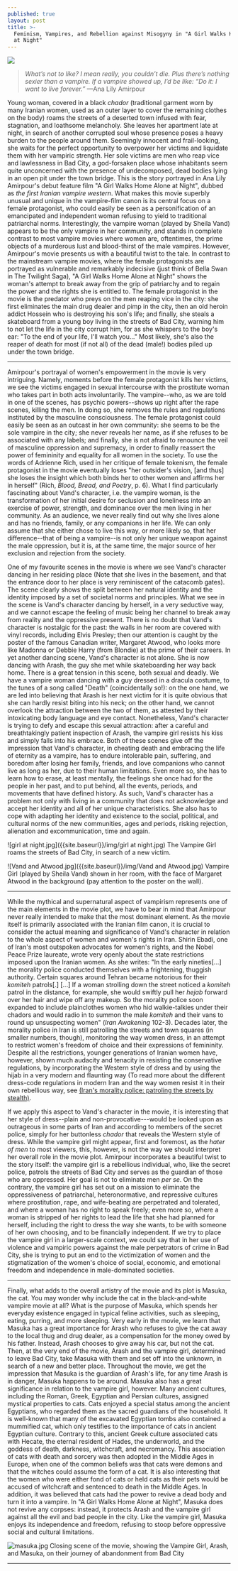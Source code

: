 ```yaml
---
published: true
layout: post
title: >-
  Feminism, Vampires, and Rebellion against Misogyny in "A Girl Walks Home Alone
  at Night"
---
```



![]({{site.baseurl}}/img/sheila%20vand02.gif)

> *What’s not to like? I mean really, you couldn’t die. Plus there’s nothing sexier than a vampire. If a vampire showed up, I’d be like: “Do it: I want to live forever.”* —Ana Lily Amirpour

<span class="versal y9">Y</span>oung woman, covered in a black *chador* (traditional garment worn by many Iranian women, used as an outer layer to cover the remaining clothes on the body) roams the streets of a deserted town infused with fear, stagnation, and loathsome melancholy. She leaves her apartment late at night, in search of another corrupted soul whose presence poses a heavy burden to the people around them. Seemingly innocent and frail-looking, she waits for the perfect opportunity to overpower her victims and liquidate them with her vampiric strength. Her sole victims are men who reap vice and lawlessness in Bad City, a god-forsaken place whose inhabitants seem quite unconcerned with the presence of undecomposed, dead bodies lying in an open pit under the town bridge. This is the story portrayed in Ana Lily Amirpour's debut feature film "A Girl Walks Home Alone at Night", dubbed as *the first Iranian vampire western*. What makes this movie superbly unusual and unique in the vampire-film canon is its central focus on a female protagonist, who could easily be seen as a personification of an emancipated and independent woman refusing to yield to traditional patriarchal norms. Interestingly, the vampire woman (played by Sheila Vand) appears to be the only vampire in her community, and stands in complete contrast to most vampire movies where women are, oftentimes, the prime objects of a murderous lust and blood-thirst of the male vampires. However, Amirpour's movie presents us with a beautiful twist to the tale. In contrast to the mainstream vampire movies, where the female protagonists are portrayed as vulnerable and remarkably indecisive (just think of Bella Swan in The Twilight Saga), "A Girl Walks Home Alone at Night" shows the woman's attempt to break away from the grip of patriarchy and to regain the power and the rights she is entitled to. The female protagonist in the movie is the predator who preys on the men reaping vice in the city: she first eliminates the main drug dealer and pimp in the city, then an old heroin addict Hossein who is destroying his son's life; and finally, she steals a skateboard from a young boy living in the streets of Bad City, warning him to not let the life in the city corrupt him, for as she whispers to the boy's ear: "To the end of your life, I'll watch you..." Most likely, she's also the reaper of death for most (if not all) of the dead (male!) bodies piled up under the town bridge. 

*****
Amirpour's portrayal of women's empowerment in the movie is very intriguing. Namely, moments before the female protagonist kills her victims, we see the victims engaged in sexual intercourse with the prostitute woman who takes part in both acts involuntarily. The vampire--who, as we are told in one of the scenes, has psychic powers--shows up right after the rape scenes, killing the men. In doing so, she removes the rules and regulations instituted by the masculine consciousness. The female protagonist could easily be seen as an outcast in her own community: she seems to be the sole vampire in the city; she never reveals her name, as if she refuses to be associated with any labels; and finally, she is not afraid to renounce the veil of masculine oppression and supremacy, in order to finally reassert the power of femininity and equality for all women in the society. To use the words of Adrienne Rich, used in her critique of female tokenism, the female protagonist in the movie eventually loses "her outsider's vision, [and thus] she loses the insight which both binds her to other women and affirms her in herself" (Rich, *Blood, Bread, and Poetry*, p. 6). What I find particularly fascinating about Vand's character, i.e. the vampire woman, is the transformation of her initial desire for seclusion and loneliness into an exercise of power, strength, and dominance over the men living in her community. As an audience, we never really find out why she lives alone and has no friends, family, or any companions in her life. We can only assume that she either chose to live this way, or more likely so, that her difference--that of being a vampire--is not only her unique weapon against the male oppression, but it is, at the same time, the major source of her exclusion and rejection from the society. 

One of my favourite scenes in the movie is where we see Vand's character dancing in her residing place (Note that she lives in the basement, and that the entrance door to her place is very reminiscent of the catacomb gates). The scene clearly shows the split between her natural identity and the identity imposed by a set of societal norms and principles. What we see in the scene is Vand's character dancing by herself, in a very seductive way, and we cannot escape the feeling of music being her channel to break away from reality and the oppressive present. There is no doubt that Vand's character is nostalgic for the past: the walls in her room are covered with vinyl records, including Elvis Presley; then our attention is caught by the poster of the famous Canadian writer, Margaret Atwood, who looks more like Madonna or Debbie Harry (from Blondie) at the prime of their careers. In yet another dancing scene, Vand's character is not alone. She is now dancing with Arash, the guy she met while skateboarding her way back home. There is a great tension in this scene, both sexual and deadly. We have a vampire woman dancing with a guy dressed in a dracula costume, to the tunes of a song called "Death" (coincidentally so!): on the one hand, we are led into believing that Arash is her next victim for it is quite obvious that she can hardly resist biting into his neck; on the other hand, we cannot overlook the attraction between the two of them, as attested by their intoxicating body language and eye contact. Nonetheless, Vand's character is trying to defy and escape this sexual attraction: after a careful and breathtakingly patient inspection of Arash, the vampire girl resists his kiss and simply falls into his embrace. Both of these scenes give off the impression that Vand's character, in cheating death and embracing the life of eternity as a vampire, has to endure intolerable pain, suffering, and boredom after losing her family, friends, and love companions who cannot live as long as her, due to their human limitations. Even more so, she has to learn how to erase, at least mentally, the feelings she once had for the people in her past, and to put behind, all the events, periods, and movements that have defined history. As such, Vand's character has a problem not only with living in a community that does not acknowledge and accept her identity and all of her unique characteristics. She also has to cope with adapting her identity and existence to the social, political, and cultural norms of the new communities, ages and periods, risking rejection, alienation and excommunication, time and again.

![girl at night.jpg]({{site.baseurl}}/img/girl at night.jpg)
The Vampire Girl roams the streets of Bad City, in search of a new victim.

![Vand and Atwood.jpg]({{site.baseurl}}/img/Vand and Atwood.jpg)
Vampire Girl (played by Sheila Vand) shown in her room, with the face of Margaret Atwood in the background (pay attention to the poster on the wall).

*****
While the mythical and supernatural aspect of vampirism represents one of the main elements in the movie plot, we have to bear in mind that Amirpour never really intended to make that the most dominant element. As the movie itself is primarily associated with the Iranian film canon, it is crucial to consider the actual meaning and significance of Vand's character in relation to the whole aspect of women and women's rights in Iran. Shirin Ebadi, one of Iran's most outspoken advocates for women's rights, and the Nobel Peace Prize laureate, wrote very openly about the state restrictions imposed upon the Iranian women. As she writes: "In the early nineties[...] the morality police conducted themselves with a frightening, thuggish authority. Certain squares around Tehran became notorious for their *komiteh* patrols[.] [...] If a woman strolling down the street noticed a *komiteh* patrol in the distance, for example, she would swiftly pull her *hejab* forward over her hair and wipe off any makeup. So the morality police soon expanded to include plainclothes women who hid walkie-talkies under their chadors and would radio in to summon the male *komiteh* and their vans to round up unsuspecting women" (*Iran Awakening* 102-3). Decades later, the morality police in Iran is still patrolling the streets and town squares (in smaller numbers, though), monitoring the way women dress, in an attempt to restrict women's freedom of choice and their expressions of femininity. Despite all the restrictions, younger generations of Iranian women have, however, shown much audacity and tenacity in resisting the conservative regulations, by incorporating the Western style of dress and by using the hijab in a very modern and flaunting way (To read more about the different dress-code regulations in modern Iran and the way women resist it in their own rebellious way, see [(Iran's morality police: patroling the streets by stealth)](http://www.theguardian.com/world/iran-blog/2014/jun/19/iran-morality-police-patrol). 

If we apply this aspect to Vand's character in the movie, it is interesting that her style of dress--plain and non-provocative---would be looked upon as outrageous in some parts of Iran and according to members of the secret police, simply for her buttonless *chador* that reveals the Western style of dress. While the vampire girl might appear, first and foremost, as the *hater of men* to most viewers, this, however, is not the way we should interpret her overall role in the movie plot. Amirpour incorporates a beautiful twist to the story itself: the vampire girl is a rebellious individual, who, like the secret police, patrols the streets of Bad City and serves as the guardian of those who are oppressed. Her goal is not to eliminate men *per se*. On the contrary, the vampire girl has set out on a mission to eliminate the oppressiveness of patriarchal, heteronormative, and repressive cultures where prostitution, rape, and wife-beating are perpetrated and tolerated, and where a woman has no right to speak freely; even more so, where a woman is stripped of her rights to lead the life that she had planned for herself, including the right to dress the way she wants, to be with someone of her own choosing, and to be financially independent. If we try to place the vampire girl in a larger-scale context, we could say that in her use of violence and vampiric powers against the male perpetrators of crime in Bad City, she is trying to put an end to the victimization of women and the stigmatization of the women's choice of social, economic, and emotional freedom and independence in male-dominated societies. 

*****
Finally, what adds to the overall artistry of the movie and its plot is Masuka, the cat. You may wonder why include the cat in the black-and-white vampire movie at all? What is the purpose of Masuka, which spends her everyday existence engaged in typical feline activities, such as sleeping, eating, purring, and more sleeping. Very early in the movie, we learn that Masuka has a great importance for Arash who refuses to give the cat away to the local thug and drug dealer, as a compensation for the money owed by his father. Instead, Arash chooses to give away his car, but not the cat. Then, at the very end of the movie, Arash and the vampire girl, determined to leave Bad City, take Masuka with them and set off into the unknown, in search of a new and better place. Throughout the movie, we get the impression that Masuka is the guardian of Arash's life, for any time Arash is in danger, Masuka happens to be around. Masuka also has a great significance in relation to the vampire girl, however. Many ancient cultures, including the Roman, Greek, Egyptian and Persian cultures, assigned mystical properties to cats. Cats enjoyed a special status among the ancient Egyptians, who regarded them as the sacred guardians of the household. It is well-known that many of the excavated Egyptian tombs also contained a mummified cat, which only testifies to the importance of cats in ancient Egyptian culture. Contrary to this, ancient Greek culture associated cats with Hecate, the eternal resident of Hades, the underworld, and the goddess of death, darkness, witchcraft, and necromancy. This association of cats with death and sorcery was then adopted in the Middle Ages in Europe, when one of the common beliefs was that cats were demons and that the witches could assume the form of a cat. It is also interesting that the women who were either fond of cats or held cats as their pets would be accused of witchcraft and sentenced to death in the Middle Ages. In addition, it was believed that cats had the power to revive a dead body and turn it into a vampire. In "A Girl Walks Home Alone at Night", Masuka does not revive any corpses: instead, it protects Arash and the vampire girl against all the evil and bad people in the city. Like the vampire girl, Masuka enjoys its independence and freedom, refusing to stoop before oppressive social and cultural limitations. 

![masuka.jpg]({{site.baseurl}}/img/masuka.jpg)
Closing scene of the movie, showing the Vampire Girl, Arash, and Masuka, on their journey of abandonment from Bad City
  
*****
